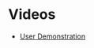 # Videos
* [User Demonstration](https://drive.google.com/file/d/114KghJN2ml2EHcvspEoFR1YF2dEq8PhF/view?usp=drive_link)
